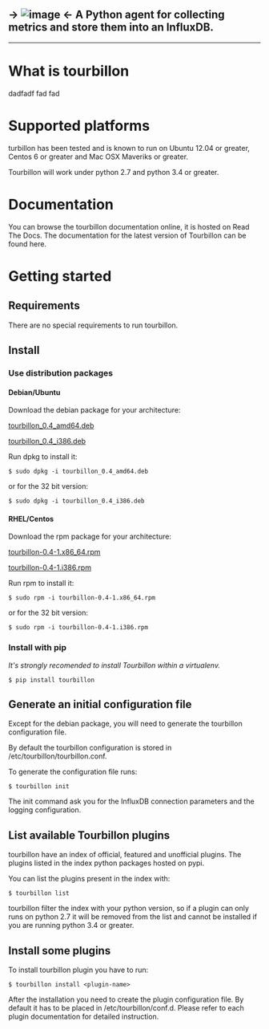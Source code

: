 -> ![image](https://raw.githubusercontent.com/tourbillonpy/tourbillon-agent/master/assets/tourbillon_logo_gray.png) <-
A Python agent for collecting metrics and store them into an InfluxDB.
-----
-----






# What is tourbillon


dadfadf
fad
fad


# Supported platforms

turbillon has been tested and is known to run on Ubuntu 12.04 or greater, Centos 6 or greater and Mac OSX Maveriks or greater.
 
Tourbillon will work under python 2.7 and python 3.4 or greater.

# Documentation

You can browse the tourbillon documentation online, it is hosted on Read The Docs.
The documentation for the latest version of Tourbillon can be found here.


# Getting started

## Requirements

There are no special requirements to run tourbillon.

## Install

### Use distribution packages

#### Debian/Ubuntu

Download the debian package for your architecture:


[tourbillon_0.4_amd64.deb](http://)

[tourbillon_0.4_i386.deb](http://)

Run dpkg to install it:

```
$ sudo dpkg -i tourbillon_0.4_amd64.deb

```

or for the 32 bit version:

```
$ sudo dpkg -i tourbillon_0.4_i386.deb

```



#### RHEL/Centos


Download the rpm package for your architecture:


[tourbillon-0.4-1.x86_64.rpm](http://)

[tourbillon-0.4-1.i386.rpm](http://)


Run rpm to install it:

```
$ sudo rpm -i tourbillon-0.4-1.x86_64.rpm

```

or for the 32 bit version:

```
$ sudo rpm -i tourbillon-0.4-1.i386.rpm

```



### Install with pip
_It's strongly recomended to install Tourbillon within a virtualenv._

```
$ pip install tourbillon
```


## Generate an initial configuration file

Except for the debian package, you will need to generate the tourbillon configuration file.

By default the tourbillon configuration is stored in /etc/tourbillon/tourbillon.conf.

To generate the configuration file runs:

```
$ tourbillon init
````

The init command ask you for the InfluxDB connection parameters and the logging configuration.



## List available Tourbillon plugins
tourbillon have an index of official, featured and unofficial plugins.
The plugins listed in the index python packages hosted on pypi.

You can list the plugins present in the index with:

```
$ tourbillon list
```

tourbillon filter the index with your python version, so if a plugin can only runs on python 2.7 it  will be removed from the list and cannot be installed if you are running python 3.4 or greater.


## Install some plugins

To install tourbillon plugin you have to run:

```
$ tourbillon install <plugin-name>
```

After the installation you need to create the plugin configuration file.
By default it has to be placed in /etc/tourbillon/conf.d.
Please refer to each plugin documentation for detailed instruction.








